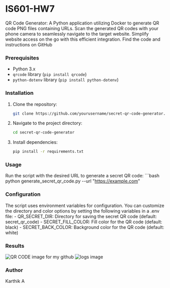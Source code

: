 # IS601-HW7
QR Code Generator: A Python application utilizing Docker to generate QR code PNG files containing URLs. Scan the generated QR codes with your phone camera to seamlessly navigate to the target website. Simplify website access on the go with this efficient integration. Find the code and instructions on GitHub

### Prerequisites
- Python 3.x
- `qrcode` library (`pip install qrcode`)
- `python-dotenv` library (`pip install python-dotenv`)

### Installation
1. Clone the repository:
   ```bash
   git clone https://github.com/yourusername/secret-qr-code-generator.git

2. Navigate to the project directory:
    ```bash
    cd secret-qr-code-generator

3. Install dependencies:
    ```bash
    pip install -r requirements.txt

### Usage
Run the script with the desired URL to generate a secret QR code:
    ```bash
    python generate_secret_qr_code.py --url "https://example.com"


### Configuration
The script uses environment variables for configuration. You can customize the directory and color options by setting the following variables in a .env file:
    - QR_SECRET_DIR: Directory for saving the secret QR code (default: secret_qr_code)
    - SECRET_FILL_COLOR: Fill color for the QR code (default: black)
    - SECRET_BACK_COLOR: Background color for the QR code (default: white)


### Results
![QR CODE image for my github](./secret_qr_code/SecretQR_20240329212434.png)
![logs image](./Screenshot%202024-03-29%20at%209.36.10 PM.png)

### Author
Karthik A